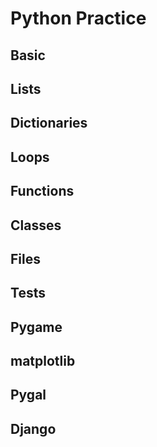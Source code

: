 # Python Practice

## Basic
## Lists
## Dictionaries
## Loops
## Functions
## Classes
## Files
## Tests
## Pygame
## matplotlib
## Pygal
## Django
